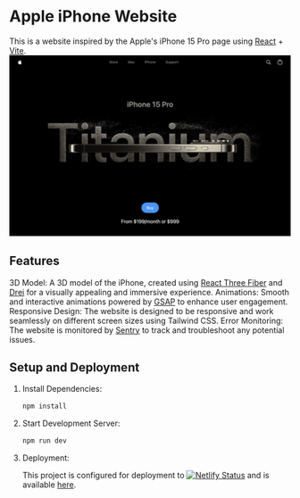# Apple iPhone Website

This is a website inspired by the Apple's iPhone 15 Pro page using [React](https://react.dev/) + [Vite](https://vitejs.dev/).
![apple website](/public/assets/images/intro.png)
## Features

 3D Model: A 3D model of the iPhone, created using [React Three Fiber](https://docs.pmnd.rs/react-three-fiber/) and [Drei](https://docs.pmnd.rs/react-three-fiber/api/drei) for a visually appealing and immersive experience.
 Animations:  Smooth and interactive animations powered by [GSAP](https://greensock.com/gsap/) to enhance user engagement.
 Responsive Design: The website is designed to be responsive and work seamlessly on different screen sizes using Tailwind CSS.
 Error Monitoring:  The website is monitored by [Sentry](https://sentry.io/) to track and troubleshoot any potential issues.

## Setup and Deployment

1. Install Dependencies:

   ```bash
   npm install
   ```

2. Start Development Server:

   ```bash
   npm run dev
   ```

3. Deployment:

    This project is configured for deployment to [![Netlify Status](https://api.netlify.com/api/v1/badges/78c46513-bc1f-4dd8-a417-d26e8660b8eb/deploy-status)](https://app.netlify.com/sites/mellow-daifuku-88ad86/deploys) and is available [here](https://mellow-daifuku-88ad86.netlify.app/). 
